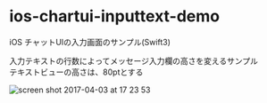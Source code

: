 # ios-chartui-inputtext-demo
iOS チャットUIの入力画面のサンプル(Swift3)<br>

入力テキストの行数によってメッセージ入力欄の高さを変えるサンプル<br>
テキストビューの高さは、80ptとする

![screen shot 2017-04-03 at 17 23 53](https://cloud.githubusercontent.com/assets/9479568/24601143/b69ff9bc-1892-11e7-9617-798133326262.png)
